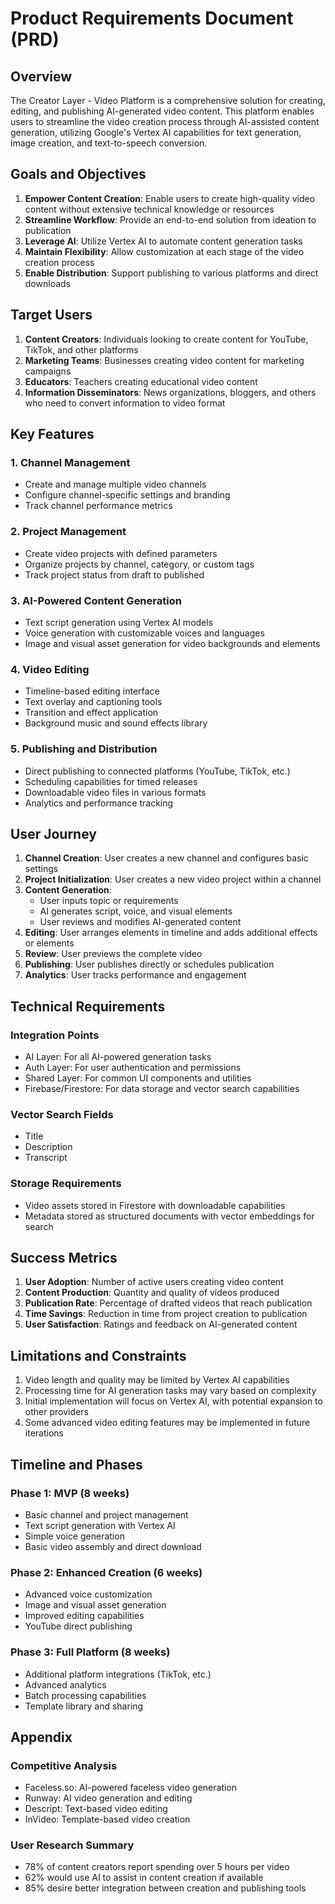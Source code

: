 # Product Requirements Document (PRD)

## Overview

The Creator Layer - Video Platform is a comprehensive solution for creating, editing, and publishing AI-generated video content. This platform enables users to streamline the video creation process through AI-assisted content generation, utilizing Google's Vertex AI capabilities for text generation, image creation, and text-to-speech conversion.

## Goals and Objectives

1. **Empower Content Creation**: Enable users to create high-quality video content without extensive technical knowledge or resources
2. **Streamline Workflow**: Provide an end-to-end solution from ideation to publication
3. **Leverage AI**: Utilize Vertex AI to automate content generation tasks
4. **Maintain Flexibility**: Allow customization at each stage of the video creation process
5. **Enable Distribution**: Support publishing to various platforms and direct downloads

## Target Users

1. **Content Creators**: Individuals looking to create content for YouTube, TikTok, and other platforms
2. **Marketing Teams**: Businesses creating video content for marketing campaigns
3. **Educators**: Teachers creating educational video content
4. **Information Disseminators**: News organizations, bloggers, and others who need to convert information to video format

## Key Features

### 1. Channel Management
- Create and manage multiple video channels
- Configure channel-specific settings and branding
- Track channel performance metrics

### 2. Project Management
- Create video projects with defined parameters
- Organize projects by channel, category, or custom tags
- Track project status from draft to published

### 3. AI-Powered Content Generation
- Text script generation using Vertex AI models
- Voice generation with customizable voices and languages
- Image and visual asset generation for video backgrounds and elements

### 4. Video Editing
- Timeline-based editing interface
- Text overlay and captioning tools
- Transition and effect application
- Background music and sound effects library

### 5. Publishing and Distribution
- Direct publishing to connected platforms (YouTube, TikTok, etc.)
- Scheduling capabilities for timed releases
- Downloadable video files in various formats
- Analytics and performance tracking

## User Journey

1. **Channel Creation**: User creates a new channel and configures basic settings
2. **Project Initialization**: User creates a new video project within a channel
3. **Content Generation**: 
   - User inputs topic or requirements
   - AI generates script, voice, and visual elements
   - User reviews and modifies AI-generated content
4. **Editing**: User arranges elements in timeline and adds additional effects or elements
5. **Review**: User previews the complete video
6. **Publishing**: User publishes directly or schedules publication
7. **Analytics**: User tracks performance and engagement

## Technical Requirements

### Integration Points
- AI Layer: For all AI-powered generation tasks
- Auth Layer: For user authentication and permissions
- Shared Layer: For common UI components and utilities
- Firebase/Firestore: For data storage and vector search capabilities

### Vector Search Fields
- Title
- Description
- Transcript

### Storage Requirements
- Video assets stored in Firestore with downloadable capabilities
- Metadata stored as structured documents with vector embeddings for search

## Success Metrics

1. **User Adoption**: Number of active users creating video content
2. **Content Production**: Quantity and quality of videos produced
3. **Publication Rate**: Percentage of drafted videos that reach publication
4. **Time Savings**: Reduction in time from project creation to publication
5. **User Satisfaction**: Ratings and feedback on AI-generated content

## Limitations and Constraints

1. Video length and quality may be limited by Vertex AI capabilities
2. Processing time for AI generation tasks may vary based on complexity
3. Initial implementation will focus on Vertex AI, with potential expansion to other providers
4. Some advanced video editing features may be implemented in future iterations

## Timeline and Phases

### Phase 1: MVP (8 weeks)
- Basic channel and project management
- Text script generation with Vertex AI
- Simple voice generation
- Basic video assembly and direct download

### Phase 2: Enhanced Creation (6 weeks)
- Advanced voice customization
- Image and visual asset generation
- Improved editing capabilities
- YouTube direct publishing

### Phase 3: Full Platform (8 weeks)
- Additional platform integrations (TikTok, etc.)
- Advanced analytics
- Batch processing capabilities
- Template library and sharing

## Appendix

### Competitive Analysis
- Faceless.so: AI-powered faceless video generation
- Runway: AI video generation and editing
- Descript: Text-based video editing
- InVideo: Template-based video creation

### User Research Summary
- 78% of content creators report spending over 5 hours per video
- 62% would use AI to assist in content creation if available
- 85% desire better integration between creation and publishing tools
